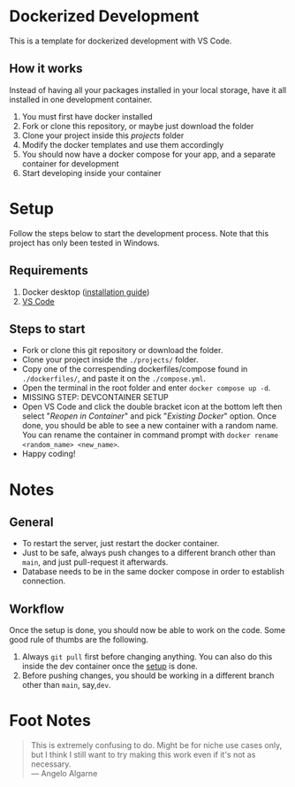 # Dockerized Development
This is a template for dockerized development with VS Code.

## How it works

Instead of having all your packages installed in your local storage, have it all installed in one development container.
1. You must first have docker installed
2. Fork or clone this repository, or maybe just download the folder
3. Clone your project inside this _projects_ folder
4. Modify the docker templates and use them accordingly
5. You should now have a docker compose for your app, and a separate container for development
6. Start developing inside your container

# Setup
Follow the steps below to start the development process. Note that this project has only been tested in Windows.

## Requirements
1. Docker desktop ([installation guide](https://docs.docker.com/desktop/install/windows-install/ "How to install?"))
2. [VS Code](https://code.visualstudio.com/ "What's VS Code? How to install?")

## Steps to start
- Fork or clone this git repository or download the folder.
- Clone your project inside the `./projects/` folder.
- Copy one of the correspending dockerfiles/compose found in `./dockerfiles/`, and paste it on the `./compose.yml`.
- Open the terminal in the root folder and enter `docker compose up -d`.
- MISSING STEP: DEVCONTAINER SETUP
- Open VS Code and click the double bracket icon at the bottom left then select "*Reopen in Container*" and pick "*Existing Docker*" option. Once done, you should be able to see a new container with a random name. You can rename the container in command prompt with `docker rename <random_name> <new_name>`.
- Happy coding!

# Notes

## General
- To restart the server, just restart the docker container.
- Just to be safe, always push changes to a different branch other than `main`, and just pull-request it afterwards.
- Database needs to be in the same docker compose in order to establish connection.

## Workflow
Once the setup is done, you should now be able to work on the code. Some good rule of thumbs are the following.
1. Always `git pull` first before changing anything. You can also do this inside the dev container once the [setup](#Setup "Go to Setup") is done.  
2. Before pushing changes, you should be working in a different branch other than `main`, say,`dev`.


# Foot Notes
> This is extremely confusing to do. Might be for niche use cases only, but I think I still want to try making this work even if it's not as necessary.
> <br>
> — Angelo Algarne

